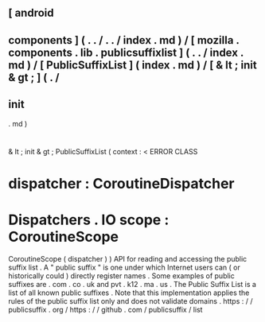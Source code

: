 [
android
-
components
]
(
.
.
/
.
.
/
index
.
md
)
/
[
mozilla
.
components
.
lib
.
publicsuffixlist
]
(
.
.
/
index
.
md
)
/
[
PublicSuffixList
]
(
index
.
md
)
/
[
&
lt
;
init
&
gt
;
]
(
.
/
-
init
-
.
md
)
#
&
lt
;
init
&
gt
;
PublicSuffixList
(
context
:
<
ERROR
CLASS
>
dispatcher
:
CoroutineDispatcher
=
Dispatchers
.
IO
scope
:
CoroutineScope
=
CoroutineScope
(
dispatcher
)
)
API
for
reading
and
accessing
the
public
suffix
list
.
A
"
public
suffix
"
is
one
under
which
Internet
users
can
(
or
historically
could
)
directly
register
names
.
Some
examples
of
public
suffixes
are
.
com
.
co
.
uk
and
pvt
.
k12
.
ma
.
us
.
The
Public
Suffix
List
is
a
list
of
all
known
public
suffixes
.
Note
that
this
implementation
applies
the
rules
of
the
public
suffix
list
only
and
does
not
validate
domains
.
https
:
/
/
publicsuffix
.
org
/
https
:
/
/
github
.
com
/
publicsuffix
/
list
